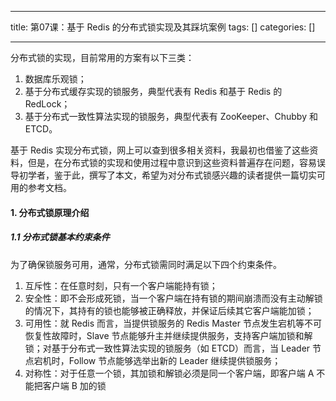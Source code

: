
--- 
title:  第07课：基于 Redis 的分布式锁实现及其踩坑案例 
tags: []
categories: [] 

---
分布式锁的实现，目前常用的方案有以下三类：

 1. 数据库乐观锁；
 1. 基于分布式缓存实现的锁服务，典型代表有 Redis 和基于 Redis 的 RedLock；
 1. 基于分布式一致性算法实现的锁服务，典型代表有 ZooKeeper、Chubby 和 ETCD。

>  
 基于 Redis 实现分布式锁，网上可以查到很多相关资料，我最初也借鉴了这些资料，但是，在分布式锁的实现和使用过程中意识到这些资料普遍存在问题，容易误导初学者，鉴于此，撰写了本文，希望为对分布式锁感兴趣的读者提供一篇切实可用的参考文档。 


#### 1. 分布式锁原理介绍

##### 1.1 分布式锁基本约束条件

为了确保锁服务可用，通常，分布式锁需同时满足以下四个约束条件。

 1. 互斥性：在任意时刻，只有一个客户端能持有锁；
 1. 安全性：即不会形成死锁，当一个客户端在持有锁的期间崩溃而没有主动解锁的情况下，其持有的锁也能够被正确释放，并保证后续其它客户端能加锁；
 1. 可用性：就 Redis 而言，当提供锁服务的 Redis Master 节点发生宕机等不可恢复性故障时，Slave 节点能够升主并继续提供服务，支持客户端加锁和解锁；对基于分布式一致性算法实现的锁服务（如 ETCD）而言，当 Leader 节点宕机时，Follow 节点能够选举出新的 Leader 继续提供锁服务；
 1. 对称性：对于任意一个锁，其加锁和解锁必须是同一个客户端，即客户端 A 不能把客户端 B 加的锁

